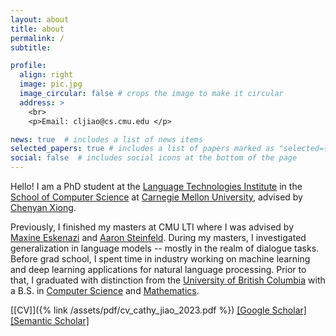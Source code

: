 ```yaml
---
layout: about
title: about
permalink: /
subtitle:

profile:
  align: right
  image: pic.jpg
  image_circular: false # crops the image to make it circular
  address: >
    <br>
    <p>Email: cljiao@cs.cmu.edu </p>

news: true  # includes a list of news items
selected_papers: true # includes a list of papers marked as "selected={true}"
social: false  # includes social icons at the bottom of the page
---
```


Hello! I am a PhD student at the [Language Technologies Institute](https://www.lti.cs.cmu.edu/) in the [School of Computer Science](https://www.cs.cmu.edu/) at [Carnegie Mellon University](https://www.cs.cmu.edu/), advised by [Chenyan Xiong](https://www.cs.cmu.edu/~cx/). 

Previously, I finished my masters at CMU LTI where I was advised by [Maxine Eskenazi](https://www.cs.cmu.edu/~max/index.html) and [Aaron Steinfeld](https://www.ri.cmu.edu/ri-faculty/aaron-steinfeld/). During my masters, I investigated generalization in language models -- mostly in the realm of dialogue tasks. Before grad school, I spent time in industry working on machine learning and deep learning applications for natural language processing. Prior to that, I graduated with distinction from the [University of British Columbia](https://www.ubc.ca/) with a B.S. in [Computer 
Science](https://www.cs.ubc.ca/) and [Mathematics](https://www.ubc.ca/).

[\[CV\]]({% link /assets/pdf/cv_cathy_jiao_2023.pdf %}) [\[Google Scholar\]](https://scholar.google.com/citations?user=fd1et9QAAAAJ&hl=en&oi=ao) [\[Semantic Scholar\]](https://www.semanticscholar.org/author/Cathy-Jiao/2064549240)